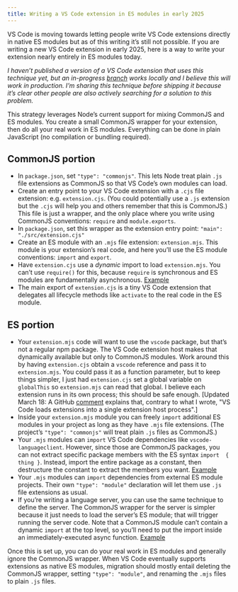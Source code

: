 ```yaml
---
title: Writing a VS Code extension in ES modules in early 2025
---
```


VS Code is moving towards letting people write VS Code extensions directly in native ES modules but as of this writing it’s still not possible. If you are writing a new VS Code extension in early 2025, here is a way to write your extension nearly entirely in ES modules today.

_I haven’t published a version of a VS Code extension that uses this technique yet, but an in-progress [branch](https://github.com/WebOrigami/origami-vscode-extension/tree/lsp) works locally and I believe this will work in production. I’m sharing this technique before shipping it because it’s clear other people are also actively searching for a solution to this problem._

This strategy leverages Node’s current support for mixing CommonJS and ES modules. You create a small CommonJS wrapper for your extension, then do all your real work in ES modules. Everything can be done in plain JavaScript (no compilation or bundling required).

## CommonJS portion

- In `package.json`, set `"type": "commonjs"`. This lets Node treat plain `.js` file extensions as CommonJS so that VS Code’s own modules can load.
- Create an entry point to your VS Code extension with a `.cjs` file extension: e.g. `extension.cjs`. (You could potentially use a `.js` extension but the `.cjs` will help you and others remember that this is CommonJS.) This file is just a wrapper, and the only place where you write using CommonJS conventions: `require` and `module.exports`.
- In `package.json`, set this wrapper as the extension entry point: `"main": "./src/extension.cjs"`
- Create an ES module with an `.mjs` file extension: `extension.mjs`. This module is your extension’s real code, and here you’ll use the ES module conventions: `import` and `export`.
- Have `extension.cjs` use a _dynamic_ import to load `extension.mjs`. You can’t use `require()` for this, because `require` is synchronous and ES modules are fundamentally asynchronous. [Example](https://github.com/WebOrigami/origami-vscode-extension/blob/lsp/src/client/extension.cjs)
- The main export of `extension.cjs` is a tiny VS Code extension that delegates all lifecycle methods like `activate` to the real code in the ES module.

## ES portion

- Your `extension.mjs` code will want to use the `vscode` package, but that’s not a regular npm package. The VS Code extension host makes that dynamically available but only to CommonJS modules. Work around this by having `extension.cjs` obtain a `vscode` reference and pass it to `extension.mjs`. You could pass it as a function parameter, but to keep things simpler, I just had `extension.cjs` set a global variable on `globalThis` so `extension.mjs` can read that global. I believe each extension runs in its own process; this should be safe enough. [Updated March 18: A GitHub [comment](https://github.com/microsoft/vscode/issues/130367#issuecomment-2734114716) explains that, contrary to what I wrote, "VS Code loads extensions into a single extension host process".]
- Inside your `extension.mjs` module you can freely `import` additional ES modules in your project as long as they have `.mjs` file extensions. (The project’s `"type": "commonjs"` will treat plain `.js` files as CommonJS.)
- Your `.mjs` modules can `import` VS Code dependencies like `vscode-languageclient`. However, since those are CommonJS packages, you can not extract specific package members with the ES syntax `import  { thing }`. Instead, import the entire package as a constant, then destructure the constant to extract the members you want. [Example](https://github.com/WebOrigami/origami-vscode-extension/blob/lsp/src/client/extension.mjs#L8-L9)
- Your `.mjs` modules can `import` dependencies from external ES module projects. Their own `"type": "module"` declaration will let them use `.js` file extensions as usual.
- If you’re writing a language server, you can use the same technique to define the server. The CommonJS wrapper for the server is simpler because it just needs to load the server’s ES module; that will trigger running the server code. Note that a CommonJS module can’t contain a dynamic `import` at the top level, so you’ll need to put the import inside an immediately-executed async function. [Example](https://github.com/WebOrigami/origami-vscode-extension/blob/lsp/src/server/server.cjs)

Once this is set up, you can do your real work in ES modules and generally ignore the CommonJS wrapper. When VS Code eventually supports extensions as native ES modules, migration should mostly entail deleting the CommonJS wrapper, setting `"type": "module"`, and renaming the `.mjs` files to plain `.js` files.
